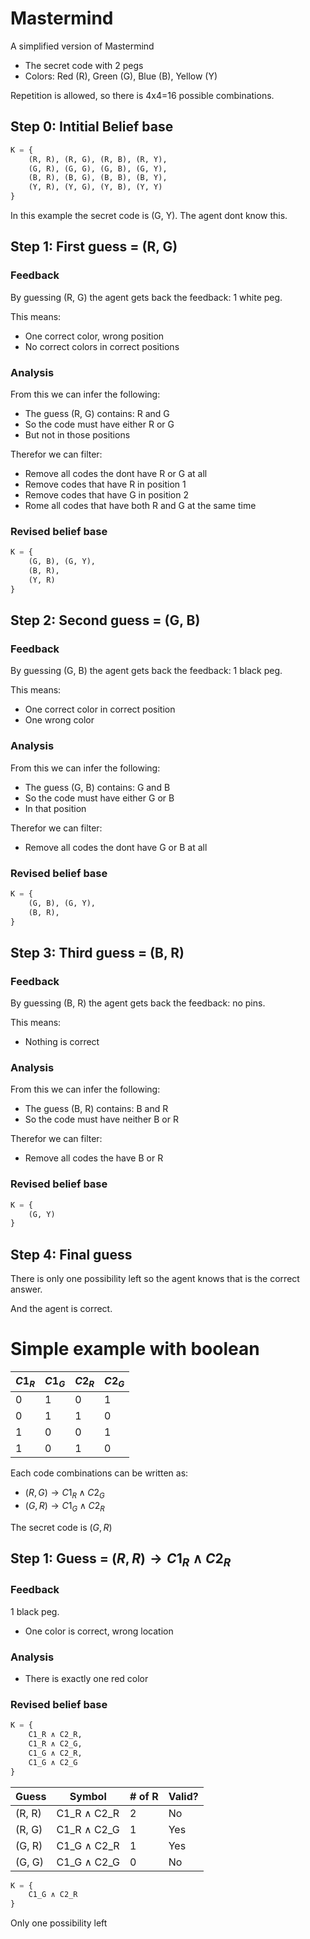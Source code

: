 # Mastermind
A simplified version of Mastermind

- The secret code with 2 pegs
- Colors: Red (R), Green (G), Blue (B), Yellow (Y)

Repetition is allowed, so there is 4x4=16 possible combinations.

## Step 0: Intitial Belief base
```python
K = {
    (R, R), (R, G), (R, B), (R, Y),
    (G, R), (G, G), (G, B), (G, Y),
    (B, R), (B, G), (B, B), (B, Y),
    (Y, R), (Y, G), (Y, B), (Y, Y)
}
```

In this example the secret code is (G, Y). The agent dont know this.

## Step 1: First guess = (R, G)
### Feedback
By guessing (R, G) the agent gets back the feedback: 1 white peg.

This means:
- One correct color, wrong position
- No correct colors in correct positions

### Analysis

From this we can infer the following:
- The guess (R, G) contains: R and G
- So the code must have either R or G
- But not in those positions

Therefor we can filter:
- Remove all codes the dont have R or G at all
- Remove codes that have R in position 1
- Remove codes that have G in position 2
- Rome all codes that have both R and G at the same time

### Revised belief base
```python
K = {
    (G, B), (G, Y),
    (B, R),
    (Y, R)
}
```
## Step 2: Second guess = (G, B)
### Feedback
By guessing (G, B) the agent gets back the feedback: 1 black peg.

This means:
- One correct color in correct position
- One wrong color

### Analysis

From this we can infer the following:
- The guess (G, B) contains: G and B
- So the code must have either G or B
- In that position

Therefor we can filter:
- Remove all codes the dont have G or B at all

### Revised belief base
```python
K = {
    (G, B), (G, Y),
    (B, R),
}
```

## Step 3: Third guess = (B, R)
### Feedback
By guessing (B, R) the agent gets back the feedback: no pins.

This means:
- Nothing is correct

### Analysis

From this we can infer the following:
- The guess (B, R) contains: B and R
- So the code must have neither B or R

Therefor we can filter:
- Remove all codes the have B or R

### Revised belief base
```python
K = {
    (G, Y)
}
```

## Step 4: Final guess
There is only one possibility left so the agent knows that is the correct answer.

And the agent is correct.




# Simple example with boolean
|$C1_R$|$C1_G$|$C2_R$|$C2_G$|
|---|---|---|---|
|0|1|0|1|
|0|1|1|0|
|1|0|0|1|
|1|0|1|0|


Each code combinations can be written as:
- $(R, G) \rightarrow C1_R \land C2_G$
- $(G, R) \rightarrow C1_G \land C2_R$

The secret code is $(G, R)$

## Step 1: Guess = $(R, R) \rightarrow C1_R \land C2_R$
### Feedback
1 black peg.

- One color is correct, wrong location

### Analysis
- There is exactly one red color

### Revised belief base
```python
K = {
    C1_R ∧ C2_R,
    C1_R ∧ C2_G,
    C1_G ∧ C2_R,
    C1_G ∧ C2_G
}
```
|Guess|Symbol|# of R|Valid?|
|---|---|---|---|
|(R, R)|C1_R ∧ C2_R|2|No|
|(R, G)|C1_R ∧ C2_G|1|Yes|
|(G, R)|C1_G ∧ C2_R|1|Yes|
|(G, G)|C1_G ∧ C2_G|0|No|
```python
K = {
    C1_G ∧ C2_R
}
```

Only one possibility left
